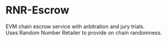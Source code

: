 # RNR-Escrow
EVM chain escrow service with arbitration and jury trials.\
Uses Random Number Retailer to provide on chain randomness.
